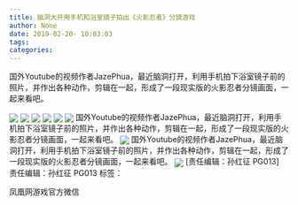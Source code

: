 ```yaml
---
title: 脑洞大开用手机和浴室镜子拍出《火影忍者》分镜游戏
author: None
date: 2019-02-20- 10:03:03
tags: 
categories: 
---
```

国外Youtube的视频作者JazePhua，最近脑洞打开，利用手机拍下浴室镜子前的照片，并作出各种动作，剪辑在一起，形成了一段现实版的火影忍者分镜画面，一起来看吧。
<!-- more -->
                                
<img align="center" border="0" src="http://p1.ifengimg.com/a/2019_08/43c790ee548bac5_size28_w527_h600.jpg" />
                                            
<img align="center" border="0" src="http://p3.ifengimg.com/a/2019_08/e8859d583427305_size26_w527_h600.jpg" />
                                    
<img align="center" border="0" src="http://p3.ifengimg.com/a/2019_08/74bef75a250273a_size19_w527_h600.jpg" />
                            
<img align="center" border="0" src="http://p3.ifengimg.com/a/2019_08/eb0f40aa572f6a3_size21_w527_h600.jpg" />
<img align="center" border="0" src="http://p1.ifengimg.com/a/2019_08/4aa943279d6b306_size18_w527_h600.jpg" />
<img align="center" border="0" src="http://p1.ifengimg.com/a/2019_08/a453518690b6b1b_size21_w527_h600.jpg" />
国外Youtube的视频作者JazePhua，最近脑洞打开，利用手机拍下浴室镜子前的照片，并作出各种动作，剪辑在一起，形成了一段现实版的火影忍者分镜画面，一起来看吧。
<img align="center" border="0" src="http://p2.ifengimg.com/a/2016/0810/204c433878d5cf9size1_w16_h16.png" />
国外Youtube的视频作者JazePhua，最近脑洞打开，利用手机拍下浴室镜子前的照片，并作出各种动作，剪辑在一起，形成了一段现实版的火影忍者分镜画面，一起来看吧。
<img align="center" border="0" src="//d.ifengimg.com/w80_h80/y2.ifengimg.com/e01ed39fc2da5d4a/2013/1224/game.jpg" />
                                [责任编辑：孙红征                                    PG013]                            
                                责任编辑：孙红征                                    PG013                            
                                标签：                                    
                                                                    
凤凰网游戏官方微信
                        
                    
